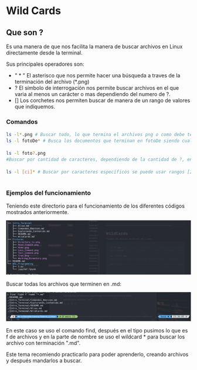 # Wild Cards

## Que son ?

Es una manera de que nos facilita la manera de  buscar archivos en Linux directamente desde la terminal.

Sus principales operadores son:

- " * " El asterisco que nos permite hacer una búsqueda a traves de la terminación del archivo (*.png)
- ? El símbolo de interrogación nos permite buscar archivos en el que varia al menos un carácter o mas dependiendo del numero de ?.
- [] Los corchetes nos permiten buscar de manera de un rango de valores que indiquemos.

### Comandos

```bash
ls -l*.png # Buscar todo, lo que termina el archivos png o como debe terminar el archivo. 
ls -l fotoDe* # Busca los documentos que terminan en fotoDe siendo cualquier extension. 

ls -l foto?.png 
#Buscar por cantidad de caracteres, dependiendo de la cantidad de ?, en este caso busca archivos foto[] y un carácter mas que termine en .png

ls -l [ci]* # Buscar por caracteres específicos se puede usar rangos [2-6], se tiene que hacer distinciones por Caracteres. 
 
```

### Ejemplos del funcionamiento

Teniendo este directorio para el funcionamiento de los diferentes códigos mostrados anteriormente.

![Directorio de Pruebas](./../Pictures/directoryWildCards.png)

Buscar todas los archivos que terminen en .md:

![Archivos .MD](./../Pictures/Busqueda_MD.png)

En este caso se uso el comando find, después en el tipo pusimos lo que es f de archivos y en la parte de nombre se uso el wildcard * para buscar los archivo con terminación ".md".

Este tema recomiendo practicarlo para poder aprenderlo, creando archivos y después mandarlos a buscar.
